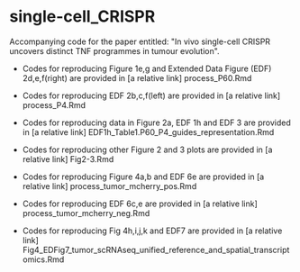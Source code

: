 # single-cell_CRISPR

Accompanying code for the paper entitled: "In vivo single-cell CRISPR uncovers distinct TNF programmes in tumour evolution".

* Codes for reproducing Figure 1e,g and Extended Data Figure (EDF) 2d,e,f(right) are provided in [a relative link] process_P60.Rmd

* Codes for reproducing EDF 2b,c,f(left) are provided in [a relative link] process_P4.Rmd

* Codes for reproducing data in Figure 2a, EDF 1h and EDF 3 are provided in [a relative link] EDF1h_Table1.P60_P4_guides_representation.Rmd

* Codes for reproducing other Figure 2 and 3 plots are provided in [a relative link] Fig2-3.Rmd

* Codes for reproducing Figure 4a,b and EDF 6e are provided in [a relative link] process_tumor_mcherry_pos.Rmd

* Codes for reproducing EDF 6c,e are provided in [a relative link] process_tumor_mcherry_neg.Rmd

* Codes for reproducing Fig 4h,i,j,k and EDF7 are provided in [a relative link] Fig4_EDFig7_tumor_scRNAseq_unified_reference_and_spatial_transcriptomics.Rmd

